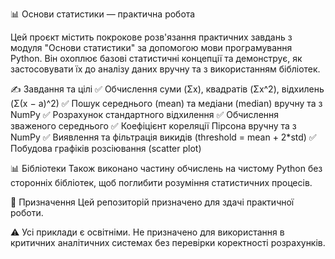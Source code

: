 📊 Основи статистики — практична робота

Цей проєкт містить покрокове розв'язання практичних завдань з модуля "Основи статистики" за допомогою мови програмування Python. Він охоплює базові статистичні концепції та демонструє, як застосовувати їх до аналізу даних вручну та з використанням бібліотек.

✍️ Завдання та цілі
✅ Обчислення суми (Σx), квадратів (Σx^2), відхилень (Σ(x − a)^2)
✅ Пошук середнього (mean) та медіани (median) вручну та з NumPy
✅ Розрахунок стандартного відхилення
✅ Обчислення зваженого середнього
✅ Коефіцієнт кореляції Пірсона вручну та з NumPy
✅ Виявлення та фільтрація викидів (threshold = mean + 2*std)
✅ Побудова графіків розсіювання (scatter plot)

📊 Бібліотеки
Також виконано частину обчислень на чистому Python без сторонніх бібліотек, щоб поглибити розуміння статистичних процесів.

📖 Призначення
Цей репозиторій призначено для здачі практичної роботи.

⚠️ Усі приклади є освітніми. Не призначено для використання в критичних аналітичних системах без перевірки коректності розрахунків.
